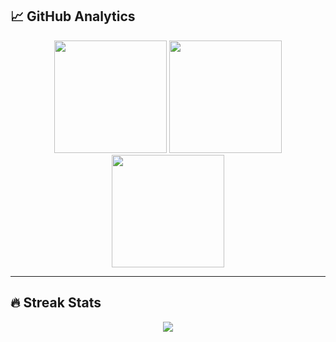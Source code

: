 ## 📈 GitHub Analytics

<div align="center">
  <img height="180em" src="https://github-readme-stats.vercel.app/api?username=harshkushwaha7x&show_icons=true&theme=transparent&hide_border=true"/>
  <img height="180em" src="https://github-readme-stats.vercel.app/api/top-langs/?username=harshkushwaha7x&theme=transparent&hide_border=true"/>
  <img height="180em" src="https://git-hub-streak-stats.vercel.app/?user=harshkushwaha7x&theme=transparent&hide_border=true&border=false"/>
</div>




---

## 🔥 Streak Stats

<div align="center">
  <img src="https://git-hub-streak-stats.vercel.app/?user=harshkushwaha7x&theme=transparent&hide_border=true(https://git.io/streak-stats)" />
</div>
